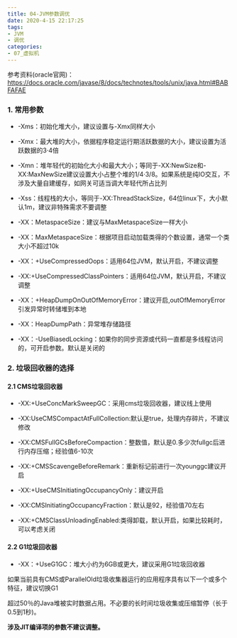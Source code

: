 ```yaml
---
title: 04-JVM参数调优
date: 2020-4-15 22:17:25
tags:
- JVM
- 调优
categories: 
- 07_虚拟机
---
```






参考资料(oracle官网)：https://docs.oracle.com/javase/8/docs/technotes/tools/unix/java.html#BABFAFAE

### 1. 常用参数

- -Xms：初始化堆大小，建议设置与-Xmx同样大小

- -Xmx：最大堆的大小，依据程序稳定运行期活跃数据的大小，建议设置为活跃数据的3·4倍

- -Xmn：堆年轻代的初始化大小和最大大小；等同于-XX:NewSize和-XX:MaxNewSize建议设置大小占整个堆的1/4·3/8。如果系统是纯IO交互，不涉及大量自建缓存，如网关可适当调大年轻代所占比列

- -Xss：线程栈的大小，等同于-XX:ThreadStackSize，64位linux下，大小默认1m，建议非特殊需求不要调整

- -XX：MetaspaceSize：建议与MaxMetaspaceSize一样大小

- -XX：MaxMetaspaceSize：根据项目启动加载类得的个数设置，通常一个类大小不超过10k

- -XX：+UseCompressedOops：适用64位JVM，默认开启，不建议调整

- -XX:+UseCompressedClassPointers：适用64位JVM，默认开启，不建议调整

- -XX：+HeapDumpOnOutOfMemoryError：建议开启,outOfMemoryError引发异常时转储堆到本地

- -XX：HeapDumpPath：异常堆存储路径

- -XX：-UseBiasedLocking：如果你的同步资源或代码一直都是多线程访问的，可开启参数。默认是关闭的

### 2. 垃圾回收器的选择

#### 2.1 CMS垃圾回收器

- -XX:+UseConcMarkSweepGC：采用cms垃圾回收器，建议线上使用

- -XX:UseCMSCompactAtFullCollection:默认是true，处理内存碎片，不建议修改

- -XX:CMSFullGCsBeforeCompaction：整数值，默认是0.多少次fullgc后进行内存压缩；经验值6-10次

- -XX:+CMSScavengeBeforeRemark：重新标记前进行一次younggc建议开启

- -XX:+UseCMSInitiatingOccupancyOnly：建议开启

- -XX:CMSInitiatingOccupancyFraction：默认是92，经验值70左右

- -XX:+CMSClassUnloadingEnabled:类得卸载，默认开启，如果比较耗时，可以考虑关闭

#### 2.2 G1垃圾回收器

- -XX：+UseG1GC：堆大小约为6GB或更大，建议采用G1垃圾回收器



如果当前具有CMS或ParallelOld垃圾收集器运行的应用程序具有以下一个或多个特征，建议切换G1

超过50％的Java堆被实时数据占用。不必要的长时间垃圾收集或压缩暂停（长于0.5到1秒)。

**涉及JIT编译项的参数不建议调整。**